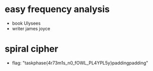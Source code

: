 # easy frequency analysis
- book Ulysees
- writer  james joyce
# spiral cipher
- flag: 	"taskphase{4r73m1s_n0_fOWL_PL4YPL5y}paddingpadding"
